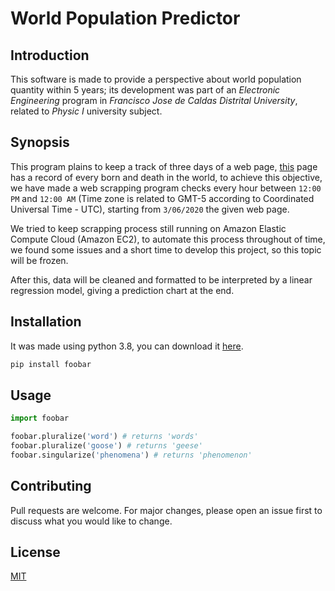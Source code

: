 # World Population Predictor

## Introduction

This software is made to provide a perspective about world population quantity within 5 years; its development was part of an *Electronic Engineering* program in *Francisco Jose de Caldas Distrital University*, related to *Physic I* university subject.

## Synopsis

This program plains to keep a track of three days of a web page, [this](https://www.worldometers.info/) page has a record of every born and death in the world, to achieve this objective, we have made a web scrapping program checks every hour between ```12:00 PM``` and ```12:00 AM``` (Time zone is related to GMT-5 according to Coordinated Universal Time - UTC), starting from ```3/06/2020``` the given web page.

We tried to keep scrapping process still running on Amazon Elastic Compute Cloud (Amazon EC2), to automate this process throughout of time, we found some issues and a short time to develop this project, so this topic will be frozen.

After this, data will be cleaned and formatted to be interpreted by a linear regression model, giving a prediction chart at the end.

## Installation

It was made using python 3.8, you can download it [here](https://www.python.org/downloads/release/python-380/).

```bash
pip install foobar
```

## Usage

```python
import foobar

foobar.pluralize('word') # returns 'words'
foobar.pluralize('goose') # returns 'geese'
foobar.singularize('phenomena') # returns 'phenomenon'
```

## Contributing
Pull requests are welcome. For major changes, please open an issue first to discuss what you would like to change.

## License
[MIT](https://choosealicense.com/licenses/mit/)
